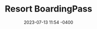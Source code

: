 ---
date: '2023-07-13 11:54 -0400'
featured: false
types:
  - Operadores
  - Hospedaje
title: Resort BoardingPass
region: Lago de Maracaibo
state: Zulia
phone_number: +58 426 5203724
address: Caracas
website: boardingpass.network
facebook_user: tuboarding
twitter_user: tuboarding
instagram_user: tuboarding
services: 
  - Traslados
  - Venta de Boletos Aéreos Internacionales
  - Viajes Internacionales
services_extra: Wi-Fi
image: /assets/images/BP-300x300.jpg
---